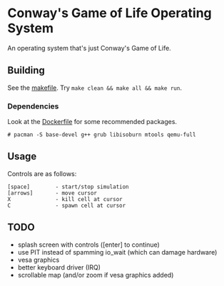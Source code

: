 # Conway's Game of Life Operating System
An operating system that's just Conway's Game of Life.

## Building
See the [makefile](Makefile). Try `make clean && make all && make run`.
### Dependencies
Look at the [Dockerfile](Dockerfile) for some recommended packages.
```console
# pacman -S base-devel g++ grub libisoburn mtools qemu-full
```

## Usage
Controls are as follows:
```
[space]        - start/stop simulation
[arrows]       - move cursor
X              - kill cell at cursor
C              - spawn cell at cursor
```


## TODO
- splash screen with controls ([enter] to continue)
- use PIT instead of spamming io_wait (which can damage hardware)
- vesa graphics
- better keyboard driver (IRQ)
- scrollable map (and/or zoom if vesa graphics added)
